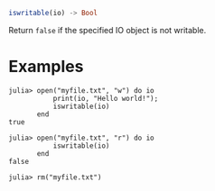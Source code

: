 ```julia
iswritable(io) -> Bool
```

Return `false` if the specified IO object is not writable.

# Examples

```jldoctest
julia> open("myfile.txt", "w") do io
           print(io, "Hello world!");
           iswritable(io)
       end
true

julia> open("myfile.txt", "r") do io
           iswritable(io)
       end
false

julia> rm("myfile.txt")
```
